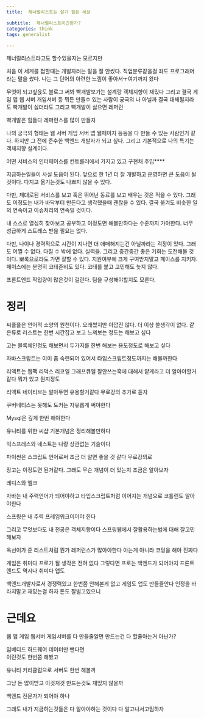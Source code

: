 ```yaml
---
title:  제너럴리스트는 살기 힘든 세상

subtitle:  제너럴리스트이긴한가?
categories: think 
tags: generalist
 
---
```


  
제너럴리스트라고도 할수있을지는 모르지만  
  
처음 이 세계를 접할때는 개발자러는 말을 잘 안썼다. 직업분류같을걸 좌도 프로그래머라는 말을 썼다. 나는 그 단어의 아련한 느낌이 좋아서ㅜ여기까지 왔다  
  
  
  
  
  
무엇이 되고싶읁도 블로그 써봐 빡개발보가는 설계랑 객체지향이 재밌다 그리고 결국 게임 앱 웹 서버 개임서버 등 뭐든 만들수 있는 사람이 궁극의 나 아닐까 결국 대체될지라도 빡개발이 싫더라도 그리고 빡개발이 싫으면 레퍼런  
  
  
빡개발은 힘들다 레퍼런스를 많이 만들자  
  
나의 궁극의 형태는 웹 서버 게임 서버 앱 웹페이지 등등을 다 만들 수 있는 사람인거 같다. 하지만 그 전에 준수한 백엔드 개발자가 되고 싶다. 그리고 기본적으로 나의 특기는 객체지향 설계이다.  
  
  
  
  
  
  
  
어떤 서비스의 인터페이스를 컨트롤러에서 가지고 있고 구현채 주입****  
  
  
  
  
지금하는일들이 사실 도움이 된다. 앞으로 한 1년 더 잘 개발하고 운영하면 큰 도움이 될 것이다. 다지고 옮기는것도 나쁘지 않을 수 있다.  
  
다만, 제대로된 서비스를 보고 혹은 뛰어난 동료를 보고 배우는 것은 적을 수 있다. 그래도 이정도는 내가 바닥부터 만든다고 생각했을때 괜찮을 수 있다. 결국 옮겨도 비슷한 일의 연속이고 이슈처리의 연속일 것이다.  
  
내 스스로 열심히 찾아보고 공부하고 이정도면 해볼만하다는 수준까지 가야한다. 너무 성급하게 스트레스 받읊 필요는 없다.  
  
다만, 나이나 경력적으로 시간이 지나면 더 애매해지는건 아닐까라는 걱정이 있다. 그래도 어쩔 수 없다. 다질 수 밖에 없다. 실력을. 그리고 중간중간 좋은 기회는 도전해볼 것이다. 뽀록으로라도 가면 잘할 수 있다. 지원여부에 크게 구여받지말고 페이스를 지키자. 페이스에는 분명히 코테준비도 있다. 코테를 붙고 고민해도 늦지 않다.  
  
프론트엔드 작업량이 많은것이 걸린다. 팀을 구성해야할지도 모른다.  
  
  
  
  
  
# 정리  
  
  
씨플플은 언어적 소양의 원천이다. 오래썼지만 아깝진 않다. 더 이상 쓸생각이 없다. 같은류로 러스트는 한번 시간잡고 보고 느껴보는 정도는 해보고 싶다  
  
고는 블록체인정도 해보면서 두가지를 한번 해보는 용도정도로 해보고 싶다  
  
자바스크립트는 이미 좀 숙련되어 있어서 타입스크립트정도까지는 해볼까한다  
  
리액트는 웹팩 리덕스 리코일 그래프큐엘 잘안쓰는훅에 대해서 얕게라고 더 알아야할거같다 뭐가 있고 뭔지정도  
  
리액트 네이티브는 알아두면 유용할거같다 무료강의 추가로 듣자  
  
쿠버네티스는 못해도 도커는 자유롭게 써야한다  
  
Mysql은 깊게 한번 해야한다  
  
유니티를 위한 씨샵 기본개념은 정리해볼만하다  
  
익스프레스와 네스트는 나랑 상관없는 기술이다  
  
파이썬은 스크립트 언어로써 조금 더 알면 좋을 것 같다 무료강의로  
  
장고는 이정도면 된거같다. 그래도 무슨 개념이 더 있는지 조금은 알아보자  
  
레디스와 엘크  
  
자바는 내 주력언어가 되어야하고 타입스크립트처럼 이어지는 개념으로 코틀린도 알아야한다  
  
스프링은 내 주력 프레임워크이어야 한다  
  
그리고 무엇보다도 내 전공은 객체지향이다 스프링웹에서 잘활용하는법에 대해 잘고민해보자  
  
옥선이가 준 리스트처럼 뭔가 레퍼런스가 많아야한다 아는게 아니라 코딩을 해야 진짜다  
  
게임은 취미다 프로가 될 생각은 전혀 없다 그렇다면 프로는 백엔드가 되어야지 프론트엔드도 역시나 취미다 앱도  
  
백엔드개발자로서 경쟁력있고 한번쯤 안해본게 없고 게임도 앱도 만들줄안다 인정을 바라지말고 재밌는걸 하자 돈도 잘벌고있으니  
  
  
  
  
# 근데요  
  
  
웹 앱 게임 웹서버 게임서버를 다 만들줄알면 만드는건 다 할줄아는거 아닌가?  
  
임베디드 하드웨어 데이터만 뺀다면  
이런것도 한번쯤 해봤고  
  
유니티 커리큘럼으로 서버도 한번 해볼까  
  
그냥 돈 많이받고 이것저것 만드는것도 재밌지 않을까  
  
백엔드 전문가가 되어야 하나  
  
그래도 내가 지금하는것들은 다 알아야하는 것이다 다 알고나서고밈하자  

